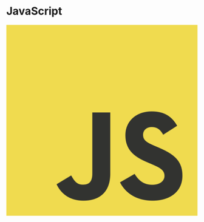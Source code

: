    # JavaScript
   
   
   

  ![alt logo](https://raw.githubusercontent.com/voodootikigod/logo.js/master/js.png)

